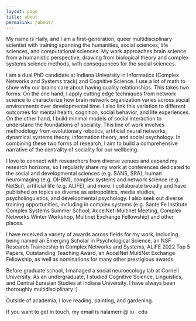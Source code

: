 ```yaml
---
layout: page
title: about
permalink: /about/
---
```


My name is Haily, and I am a first-generation, queer multidisciplinary scientist with training spanning the humanities, social sciences, life sciences, and computational sciences. My work approaches brain science from a humanistic perspective, drawing from biological theory and complex systems science methods, with consequences for the social sciences.

I am a dual PhD candidate at Indiana University in Informatics (Complex Networks and Systems track) and Cognitive Science. I use a lot of math to show why our brains care about having quality relationships. This takes two forms: On the one hand, I apply cutting edge techniques from network science to characterize how brain network organization varies across social environments over developmental time. I also link this variation to different outcomes for mental health, cognition, social behavior, and life experiences. On the other hand, I build minimal models of social interaction to understand the foundations of sociality. This line of work involves methodology from evolutionary robotics, artificial neural networks, dynamical systems theory, information theory, and social psychology. In combining these two forms of research, I aim to build a comprehensive narrative of the centrality of sociality for our wellbeing.  

I love to connect with researchers from diverse venues and expand my research horizons, so I regularly share my work at conferences dedicated to the social and developmental sciences (e.g. SANS, SRA), human neuroimaging (e.g. OHBM), complex systems and network science (e.g. NetSci), artificial life (e.g. ALIFE), and more. I collaborate broadly and have published on topics as diverse as astropolitics, media studies, psycholinguistics, and developmental psychology. I also seek out diverse training opportunities, including in complex systems (e.g. Sante Fe Institute Complex Systems Summer School, AccelNet-Multinet Meeting, Complex Networks Winter Workshop, Multinet Exchange Fellowship) and other places.

I have received a variety of awards across fields for my work, including being named an Emerging Scholar in Psychological Science, an NSF Research Traineeship in Complex Networks and Systems, ALIFE 2022 Top 5 Papers, Outstanding Teaching Award, an AccelNet MultiNet Exchange Fellowship, as well as nominations for many other prestigious awards. 

Before graduate school, I managed a social neuroecology lab at Cornell University. As an undergraduate, I studied Cognitive Science, Linguistics, and Central Eurasian Studies at Indiana University. I have always been thoroughly multidisciplinary :)

Outside of academia, I love reading, painting, and gardening.

If you want to get in touch, my email is halamerr @ iu . edu
